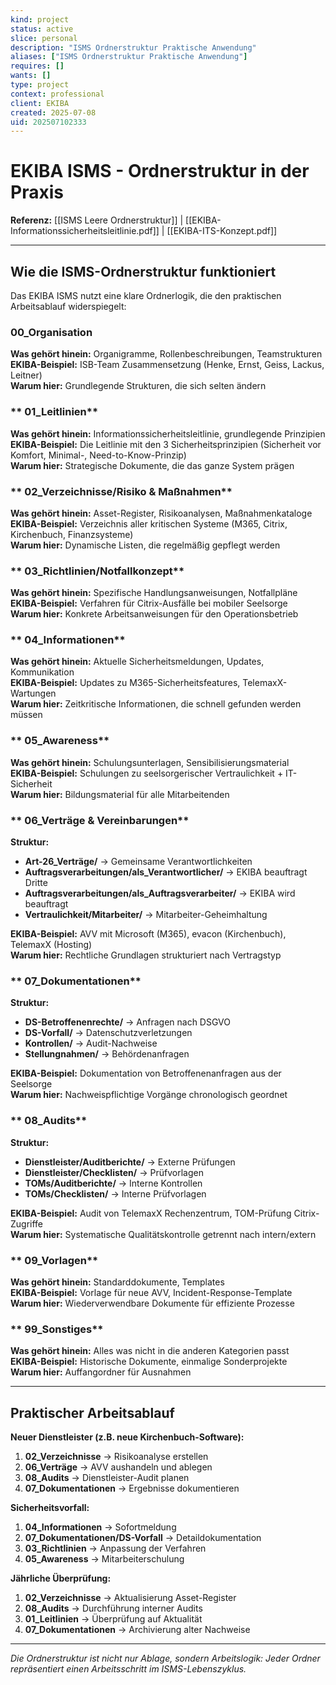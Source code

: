 ```yaml
---
kind: project
status: active
slice: personal
description: "ISMS Ordnerstruktur Praktische Anwendung"
aliases: ["ISMS Ordnerstruktur Praktische Anwendung"]
requires: []
wants: []
type: project
context: professional
client: EKIBA
created: 2025-07-08
uid: 202507102333
---
```


# EKIBA ISMS - Ordnerstruktur in der Praxis

**Referenz:** [[ISMS Leere Ordnerstruktur]] | [[EKIBA-Informationssicherheitsleitlinie.pdf]] | [[EKIBA-ITS-Konzept.pdf]]

---

## Wie die ISMS-Ordnerstruktur funktioniert

Das EKIBA ISMS nutzt eine klare Ordnerlogik, die den praktischen Arbeitsablauf widerspiegelt:

### **00_Organisation**
**Was gehört hinein:** Organigramme, Rollenbeschreibungen, Teamstrukturen  
**EKIBA-Beispiel:** ISB-Team Zusammensetzung (Henke, Ernst, Geiss, Lackus, Leitner)  
**Warum hier:** Grundlegende Strukturen, die sich selten ändern

### ** 01_Leitlinien** 
**Was gehört hinein:** Informationssicherheitsleitlinie, grundlegende Prinzipien  
**EKIBA-Beispiel:** Die Leitlinie mit den 3 Sicherheitsprinzipien (Sicherheit vor Komfort, Minimal-, Need-to-Know-Prinzip)  
**Warum hier:** Strategische Dokumente, die das ganze System prägen

### ** 02_Verzeichnisse/Risiko & Maßnahmen**
**Was gehört hinein:** Asset-Register, Risikoanalysen, Maßnahmenkataloge  
**EKIBA-Beispiel:** Verzeichnis aller kritischen Systeme (M365, Citrix, Kirchenbuch, Finanzsysteme)  
**Warum hier:** Dynamische Listen, die regelmäßig gepflegt werden

### ** 03_Richtlinien/Notfallkonzept**
**Was gehört hinein:** Spezifische Handlungsanweisungen, Notfallpläne  
**EKIBA-Beispiel:** Verfahren für Citrix-Ausfälle bei mobiler Seelsorge  
**Warum hier:** Konkrete Arbeitsanweisungen für den Operationsbetrieb

### ** 04_Informationen**
**Was gehört hinein:** Aktuelle Sicherheitsmeldungen, Updates, Kommunikation  
**EKIBA-Beispiel:** Updates zu M365-Sicherheitsfeatures, TelemaxX-Wartungen  
**Warum hier:** Zeitkritische Informationen, die schnell gefunden werden müssen

### ** 05_Awareness**
**Was gehört hinein:** Schulungsunterlagen, Sensibilisierungsmaterial  
**EKIBA-Beispiel:** Schulungen zu seelsorgerischer Vertraulichkeit + IT-Sicherheit  
**Warum hier:** Bildungsmaterial für alle Mitarbeitenden

### ** 06_Verträge & Vereinbarungen**
**Struktur:**
- **Art-26_Verträge/** → Gemeinsame Verantwortlichkeiten  
- **Auftragsverarbeitungen/als_Verantwortlicher/** → EKIBA beauftragt Dritte  
- **Auftragsverarbeitungen/als_Auftragsverarbeiter/** → EKIBA wird beauftragt  
- **Vertraulichkeit/Mitarbeiter/** → Mitarbeiter-Geheimhaltung  

**EKIBA-Beispiel:** AVV mit Microsoft (M365), evacon (Kirchenbuch), TelemaxX (Hosting)  
**Warum hier:** Rechtliche Grundlagen strukturiert nach Vertragstyp

### ** 07_Dokumentationen**
**Struktur:**
- **DS-Betroffenenrechte/** → Anfragen nach DSGVO  
- **DS-Vorfall/** → Datenschutzverletzungen  
- **Kontrollen/** → Audit-Nachweise  
- **Stellungnahmen/** → Behördenanfragen  

**EKIBA-Beispiel:** Dokumentation von Betroffenenanfragen aus der Seelsorge  
**Warum hier:** Nachweispflichtige Vorgänge chronologisch geordnet

### ** 08_Audits**
**Struktur:**
- **Dienstleister/Auditberichte/** → Externe Prüfungen  
- **Dienstleister/Checklisten/** → Prüfvorlagen  
- **TOMs/Auditberichte/** → Interne Kontrollen  
- **TOMs/Checklisten/** → Interne Prüfvorlagen  

**EKIBA-Beispiel:** Audit von TelemaxX Rechenzentrum, TOM-Prüfung Citrix-Zugriffe  
**Warum hier:** Systematische Qualitätskontrolle getrennt nach intern/extern

### ** 09_Vorlagen**
**Was gehört hinein:** Standarddokumente, Templates  
**EKIBA-Beispiel:** Vorlage für neue AVV, Incident-Response-Template  
**Warum hier:** Wiederverwendbare Dokumente für effiziente Prozesse

### ** 99_Sonstiges**
**Was gehört hinein:** Alles was nicht in die anderen Kategorien passt  
**EKIBA-Beispiel:** Historische Dokumente, einmalige Sonderprojekte  
**Warum hier:** Auffangordner für Ausnahmen

---

## Praktischer Arbeitsablauf

**Neuer Dienstleister (z.B. neue Kirchenbuch-Software):**
1. **02_Verzeichnisse** → Risikoanalyse erstellen
2. **06_Verträge** → AVV aushandeln und ablegen
3. **08_Audits** → Dienstleister-Audit planen
4. **07_Dokumentationen** → Ergebnisse dokumentieren

**Sicherheitsvorfall:**
1. **04_Informationen** → Sofortmeldung
2. **07_Dokumentationen/DS-Vorfall** → Detaildokumentation  
3. **03_Richtlinien** → Anpassung der Verfahren
4. **05_Awareness** → Mitarbeiterschulung

**Jährliche Überprüfung:**
1. **02_Verzeichnisse** → Aktualisierung Asset-Register
2. **08_Audits** → Durchführung interner Audits
3. **01_Leitlinien** → Überprüfung auf Aktualität
4. **07_Dokumentationen** → Archivierung alter Nachweise

---

*Die Ordnerstruktur ist nicht nur Ablage, sondern Arbeitslogik: Jeder Ordner repräsentiert einen Arbeitsschritt im ISMS-Lebenszyklus.*
